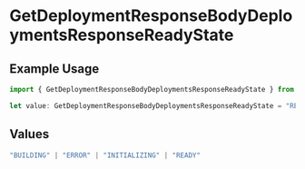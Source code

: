 # GetDeploymentResponseBodyDeploymentsResponseReadyState

## Example Usage

```typescript
import { GetDeploymentResponseBodyDeploymentsResponseReadyState } from "@vercel/sdk/models/operations/getdeployment.js";

let value: GetDeploymentResponseBodyDeploymentsResponseReadyState = "READY";
```

## Values

```typescript
"BUILDING" | "ERROR" | "INITIALIZING" | "READY"
```